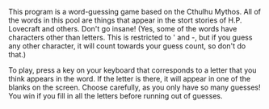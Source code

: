 This program is a word-guessing game based on the Cthulhu Mythos. All of the words in this pool
are things that appear in the stort stories of H.P. Lovecraft and others. Don't go insane!
(Yes, some of the words have characters other than letters. This is restricted to ' and -, but if you guess any other
character, it will count towards your guess count, so don't do that.)

To play, press a key on your keyboard that corresponds to a letter that you think appears in the word. If
the letter is there, it will appear in one of the blanks on the screen. Choose carefully, as you only have
so many guesses! You win if you fill in all the letters before running out of guesses.